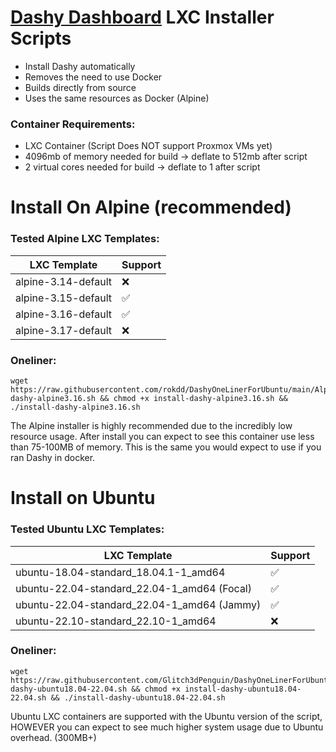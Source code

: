 # [Dashy Dashboard](https://github.com/Lissy93/dashy) LXC Installer Scripts

- Install Dashy automatically
- Removes the need to use Docker
- Builds directly from source
- Uses the same resources as Docker (Alpine)

### Container Requirements:
- LXC Container (Script Does NOT support Proxmox VMs yet)
- 4096mb of memory needed for build -> deflate to 512mb after script
- 2 virtual cores needed for build -> deflate to 1 after script

# Install On Alpine (recommended)

### Tested Alpine LXC Templates:
|    LXC Template     | Support |
| ------------------- | ------- |
| alpine-3.14-default | ❌     |
| alpine-3.15-default | ✅     |
| alpine-3.16-default | ✅     |
| alpine-3.17-default | ❌     |


### Oneliner:

```
wget https://raw.githubusercontent.com/rokdd/DashyOneLinerForUbuntu/main/Alpine%20Scripts/install-dashy-alpine3.16.sh && chmod +x install-dashy-alpine3.16.sh && ./install-dashy-alpine3.16.sh
```

The Alpine installer is highly recommended due to the incredibly low resource usage. After install you can expect to see this container use less than 75-100MB of memory. This is the same you would expect to use if you ran Dashy in docker. 

# Install on Ubuntu

### Tested Ubuntu LXC Templates:

|                   LXC Template              | Support |
| ------------------------------------------- | ------- |
| ubuntu-18.04-standard_18.04.1-1_amd64       | ✅     |
| ubuntu-22.04-standard_22.04-1_amd64 (Focal) | ✅     |
| ubuntu-22.04-standard_22.04-1_amd64 (Jammy) | ✅     |
| ubuntu-22.10-standard_22.10-1_amd64         | ❌     |

### Oneliner:

```
wget https://raw.githubusercontent.com/Glitch3dPenguin/DashyOneLinerForUbuntu/main/Ubuntu%20Scripts/install-dashy-ubuntu18.04-22.04.sh && chmod +x install-dashy-ubuntu18.04-22.04.sh && ./install-dashy-ubuntu18.04-22.04.sh
```

Ubuntu LXC containers are supported with the Ubuntu version of the script, HOWEVER you can expect to see much higher system usage due to Ubuntu overhead. (300MB+)
